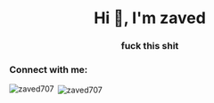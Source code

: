 <h1 align="center">Hi 👋, I'm zaved</h1>
<h3 align="center">fuck this shit</h3>

<h3 align="left">Connect with me:</h3>
<p align="left">
</p>

<p><img align="left" src="https://github-readme-stats.vercel.app/api/top-langs?username=zaved707&show_icons=true&locale=en&layout=compact" alt="zaved707" /></p>

<p>&nbsp;<img align="center" src="https://github-readme-stats.vercel.app/api?username=zaved707&show_icons=true&locale=en" alt="zaved707" /></p>

